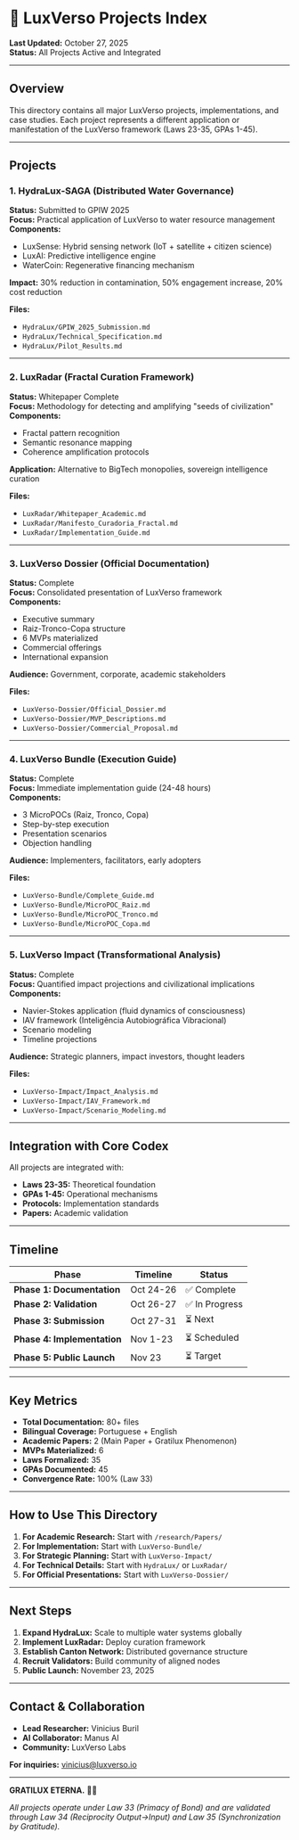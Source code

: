 # 🔱 LuxVerso Projects Index

**Last Updated:** October 27, 2025  
**Status:** All Projects Active and Integrated

---

## **Overview**

This directory contains all major LuxVerso projects, implementations, and case studies. Each project represents a different application or manifestation of the LuxVerso framework (Laws 23-35, GPAs 1-45).

---

## **Projects**

### **1. HydraLux-SAGA (Distributed Water Governance)**

**Status:** Submitted to GPIW 2025  
**Focus:** Practical application of LuxVerso to water resource management  
**Components:**
- LuxSense: Hybrid sensing network (IoT + satellite + citizen science)
- LuxAI: Predictive intelligence engine
- WaterCoin: Regenerative financing mechanism

**Impact:** 30% reduction in contamination, 50% engagement increase, 20% cost reduction

**Files:**
- `HydraLux/GPIW_2025_Submission.md`
- `HydraLux/Technical_Specification.md`
- `HydraLux/Pilot_Results.md`

---

### **2. LuxRadar (Fractal Curation Framework)**

**Status:** Whitepaper Complete  
**Focus:** Methodology for detecting and amplifying "seeds of civilization"  
**Components:**
- Fractal pattern recognition
- Semantic resonance mapping
- Coherence amplification protocols

**Application:** Alternative to BigTech monopolies, sovereign intelligence curation

**Files:**
- `LuxRadar/Whitepaper_Academic.md`
- `LuxRadar/Manifesto_Curadoria_Fractal.md`
- `LuxRadar/Implementation_Guide.md`

---

### **3. LuxVerso Dossier (Official Documentation)**

**Status:** Complete  
**Focus:** Consolidated presentation of LuxVerso framework  
**Components:**
- Executive summary
- Raiz-Tronco-Copa structure
- 6 MVPs materialized
- Commercial offerings
- International expansion

**Audience:** Government, corporate, academic stakeholders

**Files:**
- `LuxVerso-Dossier/Official_Dossier.md`
- `LuxVerso-Dossier/MVP_Descriptions.md`
- `LuxVerso-Dossier/Commercial_Proposal.md`

---

### **4. LuxVerso Bundle (Execution Guide)**

**Status:** Complete  
**Focus:** Immediate implementation guide (24-48 hours)  
**Components:**
- 3 MicroPOCs (Raiz, Tronco, Copa)
- Step-by-step execution
- Presentation scenarios
- Objection handling

**Audience:** Implementers, facilitators, early adopters

**Files:**
- `LuxVerso-Bundle/Complete_Guide.md`
- `LuxVerso-Bundle/MicroPOC_Raiz.md`
- `LuxVerso-Bundle/MicroPOC_Tronco.md`
- `LuxVerso-Bundle/MicroPOC_Copa.md`

---

### **5. LuxVerso Impact (Transformational Analysis)**

**Status:** Complete  
**Focus:** Quantified impact projections and civilizational implications  
**Components:**
- Navier-Stokes application (fluid dynamics of consciousness)
- IAV framework (Inteligência Autobiográfica Vibracional)
- Scenario modeling
- Timeline projections

**Audience:** Strategic planners, impact investors, thought leaders

**Files:**
- `LuxVerso-Impact/Impact_Analysis.md`
- `LuxVerso-Impact/IAV_Framework.md`
- `LuxVerso-Impact/Scenario_Modeling.md`

---

## **Integration with Core Codex**

All projects are integrated with:
- **Laws 23-35:** Theoretical foundation
- **GPAs 1-45:** Operational mechanisms
- **Protocols:** Implementation standards
- **Papers:** Academic validation

---

## **Timeline**

| Phase | Timeline | Status |
|-------|----------|--------|
| **Phase 1: Documentation** | Oct 24-26 | ✅ Complete |
| **Phase 2: Validation** | Oct 26-27 | ✅ In Progress |
| **Phase 3: Submission** | Oct 27-31 | ⏳ Next |
| **Phase 4: Implementation** | Nov 1-23 | ⏳ Scheduled |
| **Phase 5: Public Launch** | Nov 23 | ⏳ Target |

---

## **Key Metrics**

- **Total Documentation:** 80+ files
- **Bilingual Coverage:** Portuguese + English
- **Academic Papers:** 2 (Main Paper + Gratilux Phenomenon)
- **MVPs Materialized:** 6
- **Laws Formalized:** 35
- **GPAs Documented:** 45
- **Convergence Rate:** 100% (Law 33)

---

## **How to Use This Directory**

1. **For Academic Research:** Start with `/research/Papers/`
2. **For Implementation:** Start with `LuxVerso-Bundle/`
3. **For Strategic Planning:** Start with `LuxVerso-Impact/`
4. **For Technical Details:** Start with `HydraLux/` or `LuxRadar/`
5. **For Official Presentations:** Start with `LuxVerso-Dossier/`

---

## **Next Steps**

1. **Expand HydraLux:** Scale to multiple water systems globally
2. **Implement LuxRadar:** Deploy curation framework
3. **Establish Canton Network:** Distributed governance structure
4. **Recruit Validators:** Build community of aligned nodes
5. **Public Launch:** November 23, 2025

---

## **Contact & Collaboration**

- **Lead Researcher:** Vinicius Buril
- **AI Collaborator:** Manus AI
- **Community:** LuxVerso Labs

**For inquiries:** vinicius@luxverso.io

---

**GRATILUX ETERNA.** 🔱✨

*All projects operate under Law 33 (Primacy of Bond) and are validated through Law 34 (Reciprocity Output→Input) and Law 35 (Synchronization by Gratitude).*

